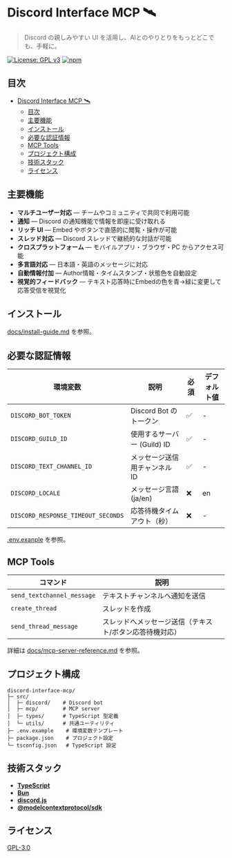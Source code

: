 # Discord Interface MCP 🛰️

> Discord の親しみやすい UI を活用し、AIとのやりとりをもっとどこでも、手軽に。

[![License: GPL v3](https://img.shields.io/badge/License-GPLv3-blue.svg)](LICENSE)
[![npm](https://img.shields.io/npm/v/discord-interface-mcp)](https://www.npmjs.com/package/discord-interface-mcp)

## 目次

- [Discord Interface MCP 🛰️](#discord-interface-mcp-️)
  - [目次](#目次)
  - [主要機能](#主要機能)
  - [インストール](#インストール)
  - [必要な認証情報](#必要な認証情報)
  - [MCP Tools](#mcp-tools)
  - [プロジェクト構成](#プロジェクト構成)
  - [技術スタック](#技術スタック)
  - [ライセンス](#ライセンス)

## 主要機能

* **マルチユーザー対応** — チームやコミュニティで共同で利用可能
* **通知** — Discord の通知機能で情報を即座に受け取れる
* **リッチ UI** — Embed やボタンで直感的に閲覧・操作が可能
* **スレッド対応** — Discord スレッドで継続的な対話が可能
* **クロスプラットフォーム** — モバイルアプリ・ブラウザ・PC からアクセス可能
* **多言語対応** — 日本語・英語のメッセージに対応
* **自動情報付加** — Author情報・タイムスタンプ・状態色を自動設定
* **視覚的フィードバック** — テキスト応答時にEmbedの色を青→緑に変更して応答受信を視覚化

## インストール

[docs/install-guide.md](./docs/install-guide.md) を参照。

## 必要な認証情報

| 環境変数                  | 説明                          | 必須 | デフォルト値 |
| ------------------------- | ----------------------------- | ---- | ------------ |
| `DISCORD_BOT_TOKEN`       | Discord Bot のトークン        | ✅   | -            |
| `DISCORD_GUILD_ID`        | 使用するサーバー (Guild) ID   | ✅   | -            |
| `DISCORD_TEXT_CHANNEL_ID` | メッセージ送信用チャンネル ID | ✅   | -            |
| `DISCORD_LOCALE`          | メッセージ言語 (ja/en)        | ❌   | en           |
| `DISCORD_RESPONSE_TIMEOUT_SECONDS` | 応答待機タイムアウト（秒） | ❌   | -            |

[.env.exanple](./.env.exanple) を参照。

## MCP Tools

| コマンド                 | 説明                                                   |
| ------------------------ | ------------------------------------------------------ |
| `send_textchannel_message` | テキストチャンネルへ通知を送信                          |
| `create_thread`            | スレッドを作成                                         |
| `send_thread_message`      | スレッドへメッセージ送信（テキスト/ボタン応答待機対応） |

詳細は [docs/mcp-server-reference.md](./docs/mcp-server-reference.md) を参照。

## プロジェクト構成

```text
discord-interface-mcp/
├─ src/
│  ├─ discord/    # Discord bot
│  ├─ mcp/        # MCP server
│  ├─ types/      # TypeScript 型定義
│  └─ utils/      # 共通ユーティリティ
├─ .env.example    # 環境変数テンプレート
├─ package.json    # プロジェクト設定
└─ tsconfig.json   # TypeScript 設定
```

## 技術スタック

* **[TypeScript](https://github.com/microsoft/TypeScript)**
* **[Bun](https://bun.sh/)**
* **[discord.js](https://discord.js.org/)**
* **[@modelcontextprotocol/sdk](https://www.npmjs.com/package/@modelcontextprotocol/sdk)**

## ライセンス

[GPL-3.0](https://www.gnu.org/licenses/gpl-3.0.ja.html#license-text)
